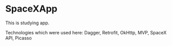 # SpaceXApp
<p>This is studying app.</p>
<p> Technologies which were used here: Dagger, Retrofit, OkHttp, MVP, SpaceX API, Picasso </p>
